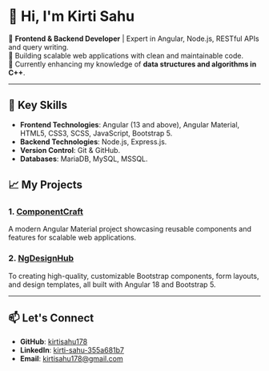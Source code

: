 # 👋 Hi, I'm Kirti Sahu  

🚀 **Frontend & Backend Developer** | Expert in Angular, Node.js, RESTful APIs and query writing.  
🔧 Building scalable web applications with clean and maintainable code.  
🌱 Currently enhancing my knowledge of **data structures and algorithms in C++**.  

---

## 🌟 Key Skills  
- **Frontend Technologies**: Angular (13 and above), Angular Material, HTML5, CSS3, SCSS, JavaScript, Bootstrap 5.  
- **Backend Technologies**: Node.js, Express.js.  
- **Version Control**: Git & GitHub.  
- **Databases**: MariaDB, MySQL, MSSQL.  

## 📈 My Projects  
### 1. [ComponentCraft](https://github.com/kirtisahu178/component-craft)  
A modern Angular Material project showcasing reusable components and features for scalable web applications.

### 2. [NgDesignHub](https://github.com/kirtisahu178/ng-design-hub)  
To creating high-quality, customizable Bootstrap components, form layouts, and design templates, all built with Angular 18 and Bootstrap 5.  

---

## 📫 Let's Connect  
- **GitHub**: [kirtisahu178](https://github.com/kirtisahu178)  
- **LinkedIn**: [kirti-sahu-355a681b7](https://www.linkedin.com/in/kirti-sahu-355a681b7/) 
- **Email**: [kirtisahu178@gmail.com](mailto:kirtisahu178@gmail.com)  
